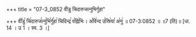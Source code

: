 +++
title = "07-3_0852 वीडु चिदारुजत्नुभिर्गुहा"

+++
वी꣣डु꣡ चि꣢दारुज꣣त्नु꣢भि꣣र्गु꣡हा꣢ चिदिन्द्र꣣ व꣡ह्नि꣢भिः। अ꣡वि꣢न्द उ꣣स्रि꣢या꣣ अ꣡नु꣢ ॥ 07-3:0852 ॥ ॥7 (ति)॥ [धा. 14 । उ 1 । स्व. 3 ।]